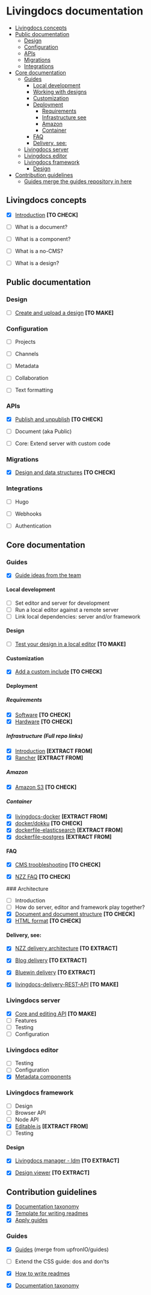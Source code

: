 # Livingdocs documentation

- [Livingdocs concepts](#livingdocs-concepts)
- [Public documentation](#public-documentation)
  - [Design](#design)
  - [Configuration](#configuration)
  - [APIs](#apis)
  - [Migrations](#migrations)
  - [Integrations](#integrations)
- [Core documentation](#core-documentation)
  - [Guides](#guides)
    - [Local development](#local-development)
    - [Working with designs](#working-with-designs)
    - [Customization](#customization)
    - [Deployment](#deployment)
      - [Requirements](#requirements)
      - [Infrastructure see](#infrastructure-see)
      - [Amazon](#amazon)
      - [Container](#container)
    - [FAQ](#faq)
    - [Delivery, see:](#delivery-see)
  - [Livingdocs server](#livingdocs-server)
  - [Livingdocs editor](#livingdocs-editor)
  - [Livingdocs framework](#livingdocs-framework)
    - [Design](#design-1)
- [Contribution guidelines](#contribution-guidelines)
  - [Guides merge the guides repository in here](#guides-merge-the-guides-repository-in-here)




## Livingdocs concepts

- [x] [Introduction](./livingdocs-concepts/introduction.md) **[TO CHECK]**
- [ ] What is a document?
- [ ] What is a component?
- [ ] What is a no-CMS?
- [ ] What is a design?




## Public documentation


### Design

- [ ] [Create and upload a design](./livingdocs-documentation/design)  **[TO MAKE]**


### Configuration

- [ ] Projects
- [ ] Channels
- [ ] Metadata
- [ ] Collaboration
- [ ] Text formatting


### APIs

- [x] [Publish and unpublish](./public-documentation/APIs/publish-plugin.md) **[TO CHECK]**
- [ ] Document (aka Public)
- [ ] Core: Extend server with custom code


### Migrations

- [x] [Design and data structures](./public-documentation/migrations/migrations.md)  **[TO CHECK]**


### Integrations

- [ ] Hugo
- [ ] Webhooks
- [ ] Authentication




## Core documentation


### Guides

- [x] [Guide ideas from the team](./core-documentation/guide-ideas-from-the-team.md)

#### Local development
- [ ] Set editor and server for development
- [ ] Run a local editor against a remote server
- [ ] Link local dependencies: server and/or framework

#### Design
- [ ] [Test your design in a local editor](./core-documentation/design) **[TO MAKE]**

#### Customization
- [x] [Add a custom include](./core-documentation/customization/add-custom-include.md) **[TO CHECK]**

#### Deployment

##### Requirements
- [x] [Software](./core-documentation/guides/deployment/requirements.md) **[TO CHECK]**
- [x] [Hardware](./core-documentation/guides/deployment/hardware-requirements.md) **[TO CHECK]**

##### Infrastructure (Full repo links)
- [x] [Introduction](https://github.com/upfrontIO/infrastructure) **[EXTRACT FROM]**
- [x] [Rancher](https://github.com/upfrontIO/livingdocs-rancher)  **[EXTRACT FROM]**

##### Amazon
- [x] [Amazon S3](./core-documentation/guides/amazon/amazon_s3.md) **[TO CHECK]**

##### Container
- [x] [livingdocs-docker](https://github.com/upfrontIO/livingdocs-docker) **[EXTRACT FROM]**
- [x]  [docker/dokku](./core-documentation/deployment/container/docker.md) **[TO CHECK]**
- [x] [dockerfile-elasticsearch](https://github.com/upfrontIO/dockerfile-elasticsearch) **[EXTRACT FROM]**
- [x] [dockerfile-postgres](https://github.com/upfrontIO/dockerfile-postgres) **[EXTRACT FROM]**

#### FAQ
- [x] [CMS troobleshooting](./core-documentation/guides/faq/nzzdev_cms-troubleshoot-guide_README.md) **[TO CHECK]**
- [x] [NZZ FAQ](./core-documentation/guides/faq/nzzdev_morpheus_livingdocs_README.md) **[TO CHECK]**


### Architecture

- [ ] Introduction
- [ ] How do server, editor and framework play together?
- [x] [Document and document structure](./core-documentation/architecture/nzzdev_nzz-standard_docs_html-format.md) **[TO CHECK]**
- [x] [HTML format](./core-documentation/architecture/nzzdev_nzz-standard_docs_json-format.md) **[TO CHECK]**

#### Delivery, see:
  - [x] [NZZ delivery architecture](https://github.com/nzzdev/cms-guide/tree/master/architecture) **[TO EXTRACT]**
  - [x] [Blog delivery](https://github.com/upfrontIO/livingdocs-delivery) **[TO EXTRACT]**
  - [x] [Bluewin delivery](https://github.com/upfrontIO/bluewin-delivery) **[TO EXTRACT]**
  - [x] [livingdocs-delivery-REST-API](./core-documentation/architecture/delivery) **[TO MAKE]**


### Livingdocs server

- [x] [Core and editing API](./core-documentation/livingdocs-server) **[TO MAKE]**
- [ ] Features
- [ ] Testing
- [ ] Configuration

### Livingdocs editor

  - [ ] Testing
  - [ ] Configuration
  - [x] [Metadata components](./core-documentation/livingdocs-editor/configurable-metadata-screen.md)

### Livingdocs framework

- [ ] Design
- [ ] Browser API
- [ ] Node API
- [x] [Editable.js](https://github.com/upfrontIO/editable.js) **[EXTRACT FROM]**
- [ ] Testing

#### Design

- [x] [Livingdocs manager - ldm](https://github.com/upfrontIO/livingdocs-manager) **[TO EXTRACT]**
- [x] [Design viewer](https://github.com/upfrontIO/livingdocs-design-viewer) **[TO EXTRACT]**




## Contribution guidelines

- [x] [Documentation taxonomy]()
- [x] [Template for writing readmes]()
- [x] [Apply guides](https://github.com/upfrontIO/apply-guides)

### Guides
- [x] [Guides](./contribution-guidelines/guides) (merge from upfronIO/guides)
- [ ] Extend the CSS guide: dos and don’ts
- [x] [How to write readmes](./contribution-guidelines/how-to-write-readmes.md)
- [x] [Documentation taxonomy](./contribution-guidelines/documentation-taxonomy.md)

